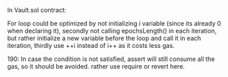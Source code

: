 In Vault.sol contract:

For loop could be optimized by not initializing i variable (since its already 0 when declaring it), 
secondly not calling epochsLength() in each iteration, but rather initialize a new variable before the loop and call it in each iteration,
thirdly use ++i instead of i++ as it costs less gas.

190: In case the condition is not satisfied, assert will still consume all the gas, so it should be avoided. rather use require or revert here.
